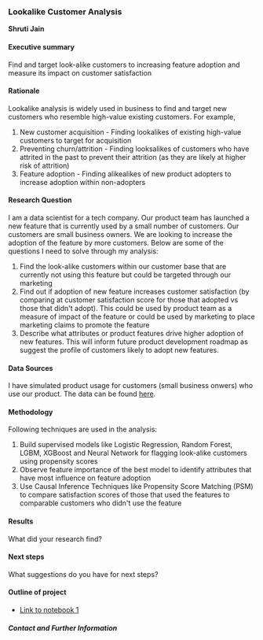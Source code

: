 ### Lookalike Customer Analysis 

**Shruti Jain**

#### Executive summary
Find and target look-alike customers to increasing feature adoption and measure its impact on customer satisfaction 

#### Rationale
Lookalike analysis is widely used in business to find and target new customers who resemble high-value existing customers. For example, 
1. New customer acquisition - Finding lookalikes of existing high-value customers to target for acquisition
2. Preventing churn/attrition - Finding looksalikes of customers who have attrited in the past to prevent their attrition (as they are likely at higher risk of attrition)
3. Feature adoption - Finding alikealikes of new product adopters to increase adoption within non-adopters 


#### Research Question
I am a data scientist for a tech company. Our product team has launched a new feature that is currently used by a small number of customers. Our customers are small business owners. We are looking to increase the adoption of the feature by more customers. Below are some of the questions I need to solve through my analysis:

1. Find the look-alike customers within our customer base that are currently not using this feature but could be targeted through our marketing
2. Find out if adoption of new feature increases customer satisfaction (by comparing at customer satisfaction score for those that adopted vs those that didn't adopt). This could be used by product team as a measure of impact of the feature or could be used by marketing to place marketing claims to promote the feature
3. Describe what attributes or product features drive higher adoption of new features. This will inform future product development roadmap as suggest the profile of customers likely to adopt new features. 

#### Data Sources
I have simulated product usage for customers (small business onwers) who use our product. The data can be found [here](https://github.com/shruti0209/LearnML_Capstone/blob/main/data/simulated_product_usage_data.csv). 

#### Methodology
Following techniques are used in the analysis: 
1. Build supervised models like Logistic Regression, Random Forest, LGBM, XGBoost and Neural Network for flagging look-alike customers using propensity scores
2. Observe feature importance of the best model to identify attributes that have most influence on feature adoption 
3. Use Causal Inference Techniques like Propensity Score Matching (PSM) to compare satisfaction scores of those that used the features to comparable customers who didn't use the feature 

#### Results
What did your research find?

#### Next steps
What suggestions do you have for next steps?

#### Outline of project

- [Link to notebook 1](https://github.com/shruti0209/LearnML_Capstone/blob/main/Lookalike_Analysis.ipynb) 


##### Contact and Further Information
